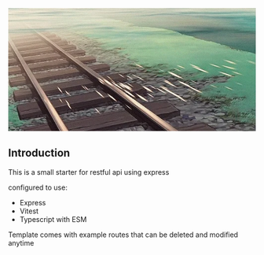 <img src="https://github.com/Kyuuari/Kyuuari/blob/main/Assets/railway.webp" width="100%" height="250px">


## Introduction
This is a small starter for restful api using express

configured to use:

* Express
* Vitest
* Typescript with ESM

Template comes with example routes that can be deleted and modified anytime


## 
